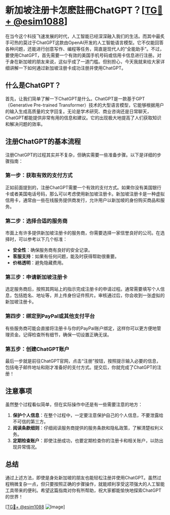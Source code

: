 # 新加坡注册卡怎麽註冊ChatGPT？[[TG💪+ @esim1088](https://t.me/s/esim1088)]

在当今这个科技飞速发展的时代，人工智能已经深深融入我们的生活。而其中最炙手可热的莫过于ChatGPT这款由OpenAI开发的人工智能语言模型。它不仅能回答各种问题，还能进行创意写作、编程等任务，简直是现代人的“全能助手”。不过，要使用ChatGPT，首先需要一个有效的美国手机号码或信用卡信息进行注册。对于身在新加坡的朋友来说，这似乎成了一道门槛。但别担心，今天我就来给大家详细讲解一下如何通过新加坡注册卡成功注册并使用ChatGPT。

## 什么是ChatGPT？

首先，让我们简单了解一下ChatGPT是什么。ChatGPT是一款基于GPT（Generative Pre-trained Transformer）技术的大型语言模型，它能够根据用户的输入生成高质量的文字回复。无论是学术研究、商业咨询还是日常聊天，ChatGPT都能提供非常有用的信息和建议。它的出现极大地提高了人们获取知识和解决问题的效率。

## 注册ChatGPT的基本流程

注册ChatGPT的过程其实并不复杂，但确实需要一些准备步骤。以下是详细的步骤指南：

### 第一步：获取有效的支付方式

正如前面提到的，注册ChatGPT需要一个有效的支付方式。如果你没有美国银行卡或者美国电话号码，那么可以考虑使用新加坡注册卡。新加坡注册卡是一种虚拟信用卡，通常由一些在线服务提供商发行，允许用户以新加坡的身份购买商品和服务。

### 第二步：选择合适的服务商

市面上有许多提供新加坡注册卡的服务商，你需要选择一家信誉良好的公司。在选择时，可以参考以下几个标准：
- **安全性**：确保服务商有良好的安全记录。
- **客服支持**：如果有任何问题，能及时获得帮助很重要。
- **价格透明**：避免隐藏费用。

### 第三步：申请新加坡注册卡

选定服务商后，按照其网站上的指示完成注册卡的申请过程。通常需要填写个人信息，包括姓名、地址等，并上传身份证件照片。审核通过后，你会收到一张虚拟的新加坡注册卡。

### 第四步：绑定到PayPal或其他支付平台

有些服务商可能会直接将注册卡与你的PayPal账户绑定，这样你可以更方便地管理资金。记得检查所有细节，确保一切设置正确无误。

### 第五步：创建ChatGPT账户

最后一步就是前往ChatGPT官网，点击“注册”按钮，按照提示输入必要的信息，包括电子邮件地址和刚才准备好的支付方式。提交后，你就完成了ChatGPT的注册！

## 注意事项

虽然整个过程看似简单，但在实际操作中还是有一些需要注意的地方：

1. **保护个人信息**：在整个过程中，一定要注意保护自己的个人信息，不要泄露给不可信的第三方。
2. **阅读条款细则**：仔细阅读服务商提供的服务条款和隐私政策，了解清楚权利义务。
3. **定期检查账户**：即使注册成功，也要定期检查你的注册卡和相关账户，以防出现异常情况。

## 总结

通过上述方法，即使是身处新加坡的朋友也能轻松注册并使用ChatGPT。虽然过程稍微复杂一点，但只要按照正确的步骤操作，就能顺利享受这项强大的人工智能工具带来的便利。希望这篇指南对你有所帮助，祝大家都能愉快地探索ChatGPT的世界！

[[TG💪+ @esim1088](https://t.me/s/esim1088) ![Image](https://i.postimg.cc/4NQfJmqS/Snipaste-2025-05-13-00-14-12.png)]